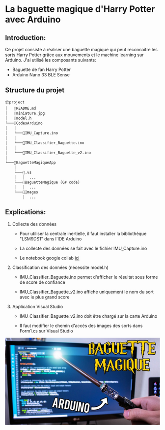 
# __La baguette magique d'Harry Potter avec Arduino__

## Introduction: 
Ce projet consiste à réaliser une baguette magique qui peut reconnaître les sorts Harry Potter grâce aux mouvements et le machine learning sur Arduino. 
J'ai utilisé les composants suivants:

* Baguette de fan Harry Potter
* Arduino Nano 33 BLE Sense
## Structure du projet
```
📦project
│   📜README.md
│   📜miniature.jpg
│   📜model.h
└───📂CodesArduino
│   │
│   └───📜IMU_Capture.ino
│   │
│   └───📜IMU_Classifier_Baguette.ino
│   │
│   └───📜IMU_Classifier_Baguette_v2.ino
│  
└───📂BaguetteMagiqueApp
    │
    └───📂.vs
    │   │  ...
    └───📂BaguetteMagique (C# code)
    │   │  ...
    └───📂Images
        │  ...
```
## Explications:
1. Collecte des données
   * Pour utiliser la centrale inertielle, il faut installer la bibliothèque "LSM9DS1" dans l'IDE Arduino

   * La collecte des données se fait avec le fichier IMU_Capture.ino
  
   * Le notebook google collab [ici](https://colab.research.google.com/github/arduino/ArduinoTensorFlowLiteTutorials/blob/master/GestureToEmoji/arduino_tinyml_workshop.ipynb)


2. Classification des données (nécessite model.h)

   * IMU_Classifier_Baguette.ino permet d'afficher le résultat sous forme de score de confiance
  
   * IMU_Classifier_Baguette_v2.ino affiche uniquement le nom du sort avec le plus grand score

3. Application Visual Studio

   * IMU_Classifier_Baguette_v2.ino doit être chargé sur la carte Arduino
     
   * Il faut modifier le chemin d'accès des images des sorts dans Form1.cs sur Visual Studio


<span style="display:block;text-align:center">

[![](miniature.jpg#center)](https://youtu.be/yDwRiH3Mfek)

</span>

    
